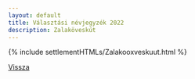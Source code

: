 ```yaml
---
layout: default
title: Választási névjegyzék 2022
description: Zalaköveskút
---
```


{% include settlementHTMLs/Zalakooxveskuut.html %}

[Vissza](../)